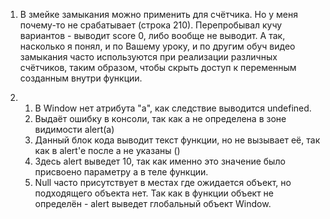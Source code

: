 1. В змейке замыкания можно применить для счётчика. Но у меня почему-то не срабатывает (строка 210). 
Перепробывал кучу вариантов - выводит score 0, либо вообще не выводит. А так, насколько я понял, и по Вашему уроку, 
и по другим обуч видео замыкания часто используются при реализации различных счётчиков, таким образом, чтобы скрыть 
доступ к переменным созданным внутри функции.


2. 1) В Window нет атрибута "а", как следствие выводится undefined.
   2) Выдаёт ошибку в консоли, так как а не определена в зоне видимости alert(a)
   3) Данный блок кода выводит текст функции, но не вызывает её, так как в alert'e после а не указаны ()
   4) Здесь alert выведет 10, так как именно это значение было присвоено параметру а в теле функции.
   5) Null часто присутствует в местах где ожидается объект, но подходящего объекта нет. Так как в функции объект 
   не определён - alert выведет глобальный объект Window.
